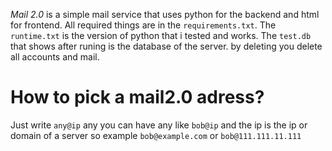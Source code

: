 *Mail 2.0* is a simple mail service that uses python for the backend and html for frontend. All required things are in the `requirements.txt`. 
The `runtime.txt` is the version of python that i tested and works. The `test.db` that shows after runing is the database of the server. by deleting you delete all accounts and mail.

# How to pick a mail2.0 adress?
Just write `any@ip` any you can have any like `bob@ip` and the ip is the ip or domain of a server so example `bob@example.com` or `bob@111.111.11.111`
